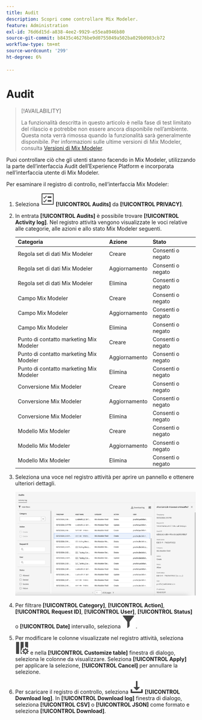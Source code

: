 ```yaml
---
title: Audit
description: Scopri come controllare Mix Modeler.
feature: Administration
exl-id: 76d6d15d-a838-4ee2-9929-e55ea8946b80
source-git-commit: b8435c46276be9d0755049a502ba029b0983cb72
workflow-type: tm+mt
source-wordcount: '299'
ht-degree: 6%

---
```


# Audit

>[!AVAILABILITY]
>
>La funzionalità descritta in questo articolo è nella fase di test limitato del rilascio e potrebbe non essere ancora disponibile nell’ambiente. Questa nota verrà rimossa quando la funzionalità sarà generalmente disponibile. Per informazioni sulle ultime versioni di Mix Modeler, consulta [Versioni di Mix Modeler](/help/releases/latest.md).

Puoi controllare ciò che gli utenti stanno facendo in Mix Modeler, utilizzando la parte dell’interfaccia Audit dell’Experience Platform e incorporata nell’interfaccia utente di Mix Modeler.

Per esaminare il registro di controllo, nell’interfaccia Mix Modeler:

1. Seleziona ![Elenco attività](../assets/icons/TaskList.svg) **[!UICONTROL Audits]** da **[!UICONTROL PRIVACY]**.

1. In entrata **[!UICONTROL Audits]** è possibile trovare **[!UICONTROL Activity log]**. Nel registro attività vengono visualizzate le voci relative alle categorie, alle azioni e allo stato Mix Modeler seguenti.

   | Categoria | Azione | Stato |
   |---|---|---|
   | Regola set di dati Mix Modeler | Creare | Consenti o negato |
   | Regola set di dati Mix Modeler | Aggiornamento | Consenti o negato |
   | Regola set di dati Mix Modeler | Elimina | Consenti o negato |
   | Campo Mix Modeler | Creare | Consenti o negato |
   | Campo Mix Modeler | Aggiornamento | Consenti o negato |
   | Campo Mix Modeler | Elimina | Consenti o negato |
   | Punto di contatto marketing Mix Modeler | Creare | Consenti o negato |
   | Punto di contatto marketing Mix Modeler | Aggiornamento | Consenti o negato |
   | Punto di contatto marketing Mix Modeler | Elimina | Consenti o negato |
   | Conversione Mix Modeler | Creare | Consenti o negato |
   | Conversione Mix Modeler | Aggiornamento | Consenti o negato |
   | Conversione Mix Modeler | Elimina | Consenti o negato |
   | Modello Mix Modeler | Creare | Consenti o negato |
   | Modello Mix Modeler | Aggiornamento | Consenti o negato |
   | Modello Mix Modeler | Elimina | Consenti o negato |

1. Seleziona una voce nel registro attività per aprire un pannello e ottenere ulteriori dettagli.

   ![Audit Mix Modeler](../assets/mix-modeler-audit.png)

1. Per filtrare **[!UICONTROL Category]**, **[!UICONTROL Action]**, **[!UICONTROL Request ID]**, **[!UICONTROL User]**, **[!UICONTROL Status]** o **[!UICONTROL Date]** intervallo, seleziona ![Filtro](../assets/icons/Filter.svg).

1. Per modificare le colonne visualizzate nel registro attività, seleziona ![Colonne](../assets/icons/ColumnSetting.svg) e nella **[!UICONTROL Customize table]** finestra di dialogo, seleziona le colonne da visualizzare. Seleziona **[!UICONTROL Apply]** per applicare la selezione, **[!UICONTROL Cancel]** per annullare la selezione.

1. Per scaricare il registro di controllo, seleziona ![Scarica](../assets/icons/Download.svg) **[!UICONTROL Download log]**. In **[!UICONTROL Download log]** finestra di dialogo, seleziona **[!UICONTROL CSV]** o **[!UICONTROL JSON]** come formato e seleziona **[!UICONTROL Download]**.
